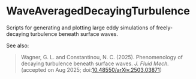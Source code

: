 # WaveAveragedDecayingTurbulence

Scripts for generating and plotting large eddy simulations of freely-decaying turbulence beneath surface waves.

See also:

> Wagner, G. L. and Constantinou, N. C. (2025). Phenomenology of decaying turbulence beneath surface waves. _J. Fluid Mech._ (accepted on Aug 2025; doi:[10.48550/arXiv.2503.03871](https://doi.org/10.48550/arXiv.2503.03871))

